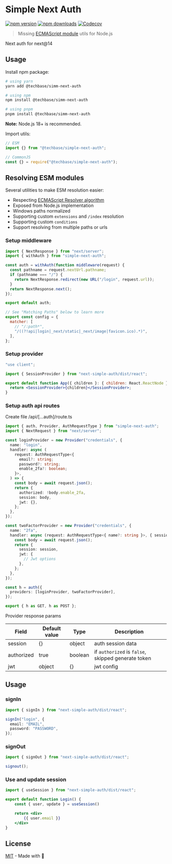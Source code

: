 # Simple Next Auth

[![npm version][npm-version-src]][npm-version-href]
[![npm downloads][npm-downloads-src]][npm-downloads-href]
[![Codecov][codecov-src]][codecov-href]

> Missing [ECMAScript module](https://nodejs.org/api/esm.html) utils for Node.js

Next auth for next@14

## Usage

Install npm package:

```sh
# using yarn
yarn add @techbase/simm-next-auth

# using npm
npm install @techbase/simm-next-auth

# using pnpm
pnpm install @techbase/simm-next-auth
```

**Note:** Node.js 18+ is recommended.

Import utils:

```js
// ESM
import {} from "@techbase/simple-next-auth";

// CommonJS
const {} = require("@techbase/simple-next-auth");
```

## Resolving ESM modules

Several utilities to make ESM resolution easier:

- Respecting [ECMAScript Resolver algorithm](https://nodejs.org/dist/latest-v14.x/docs/api/esm.html#esm_resolver_algorithm)
- Exposed from Node.js implementation
- Windows paths normalized
- Supporting custom `extensions` and `/index` resolution
- Supporting custom `conditions`
- Support resolving from multiple paths or urls

### Setup middleware

```javascript
import { NextResponse } from "next/server";
import { withAuth } from "simple-next-auth";

const auth = withAuth(function middleware(request) {
  const pathname = request.nextUrl.pathname;
  if (pathname === "/") {
    return NextResponse.redirect(new URL("/login", request.url));
  }
  return NextResponse.next();
});

export default auth;

// See "Matching Paths" below to learn more
export const config = {
  matcher: [
    // "/:path*",
    "/((?!api|login|_next/static|_next/image|favicon.ico).*)",
  ],
};
```

### Setup provider

```jsx
"use client";

import { SessionProvider } from "next-simple-auth/dist/react";

export default function App({ children }: { children: React.ReactNode }) {
  return <SessionProvider>{children}</SessionProvider>;
}

```

### Setup auth api routes

Create file /api/[...auth]/route.ts

```typescript
import { auth, Provider, AuthRequestType } from "simple-next-auth";
import { NextRequest } from "next/server";

const loginProvider = new Provider("credentials", {
  name: "login",
  handler: async (
    request: AuthRequestType<{
      email?: string;
      password?: string;
      enable_2fa?: boolean;
    }>,
  ) => {
    const body = await request.json();
    return {
      authorized: !body.enable_2fa,
      session: body,
      jwt: {},
    };
  },
});

const twoFactorProvider = new Provider("credentials", {
  name: "2fa",
  handler: async (request: AuthRequestType<{ name?: string }>, { session }) => {
    const body = await request.json();
    return {
      session: session,
      jwt: {
        // Jwt options
      },
    };
  },
});

const h = auth({
  providers: [loginProvider, twoFactorProvider],
});

export { h as GET, h as POST };
```

Provider response params

| Field | Default value | Type | Description
| ------ | ------ | ------ | ------ |
| session | {} | object | auth session data |
| authorized | true | boolean | if `authorized` is `false`, skipped generate token |
| jwt | object | {} |jwt config |


## Usage

### signIn

```typescript
import { signIn } from "next-simple-auth/dist/react";

signIn("login", {
  email: "EMAIL",
  password: "PASSWORD",
});
```

### signOut

```typescript
import { signOut } from "next-simple-auth/dist/react";

signout();
```

### Use and update session

```jsx
import { useSession } from "next-simple-auth/dist/react";

export default function Login() {
    const { user, update } = useSession()

    return <div>
        {{ user.email }}
    </div>
}

```

## License

[MIT](./LICENSE) - Made with 💛

<!-- Badges -->

[npm-version-src]: https://img.shields.io/npm/v/simple-next-auth?style=flat&colorA=18181B&colorB=F0DB4F
[npm-version-href]: https://npmjs.com/package/simple-next-auth
[npm-downloads-src]: https://img.shields.io/npm/dm/simple-next-auth?style=flat&colorA=18181B&colorB=F0DB4F
[npm-downloads-href]: https://npmjs.com/package/simple-next-auth
[codecov-src]: https://img.shields.io/codecov/c/gh/unjs/simple-next-auth/main?style=flat&colorA=18181B&colorB=F0DB4F
[codecov-href]: https://codecov.io/gh/unjs/simple-next-auth
